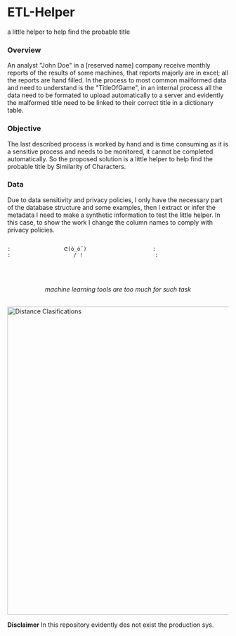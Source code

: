 # ETL-Helper
a little helper to help find the probable title

### Overview

An analyst "John Doe" in a [reserved name] company receive monthly reports of the results of some machines, that reports majorly are in excel; all the reports are hand filled. In the process to most common mailformed data and need to understand is the "TitleOfGame", in an internal process all the data need to be formated to upload automatically to a server and evidently the malformed title need to be linked to their correct title in a dictionary table.

### Objective

The last described process is worked by hand and is time consuming as it is a sensitive process and needs to be monitored, it cannot be completed automatically. So the proposed solution is a little helper to help find the probable title by Similarity of Characters.

### Data

Due to data sensitivity and privacy policies, I only have the necessary part of the database structure and some examples, then I extract or infer the metadata I need to make a synthetic information to test the little helper. In this case, to show the work I change the column names to comply with privacy policies.

<code>
:                 ᕦ(ò_óˇ)                     :
:                    / !                       :
</code>


<br><br>
<center>

*machine learning tools are too much for such task*

</center>
<br>

<img src="https://www.mdpi.com/information/information-11-00421/article_deploy/html/images/information-11-00421-g001.png" alt="Distance Clasifications" style="height: 700px; width:700px;"/>
<br>

**Disclaimer**
In this repository evidently des not exist the production sys.
